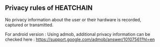 ## Privacy rules of HEATCHAIN

No privacy information about the user or their hardware is recorded, captured or transmitted.

For android version : Using admob, additional privacy information can be checked here :  https://support.google.com/admob/answer/10107561?hl=en
